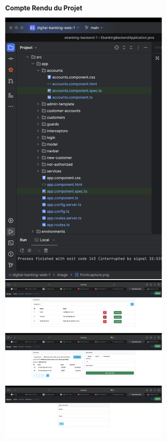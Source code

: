 <h2>Compte Rendu du Projet </h2>
<img src="image/myfirstcapture1.png">
<img src="image/img1.png">
<img src="image/img2.png">
<img src="image/img3.png">
